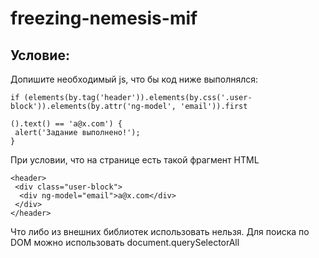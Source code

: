 freezing-nemesis-mif
====================
Условие:
-------
Допишите необходимый js, что бы код ниже выполнялся:

```
if (elements(by.tag('header')).elements(by.css('.user-block')).elements(by.attr('ng-model', 'email')).first

().text() == 'a@x.com') {
 alert('Задание выполнено!');
}
```

При условии, что на странице есть  такой фрагмент HTML

```
<header>
 <div class="user-block">
  <div ng-model="email">a@x.com</div>
 </div>
</header>
```

Что либо из внешних библиотек использовать нельзя.
Для поиска по DOM можно использовать document.querySelectorAll
